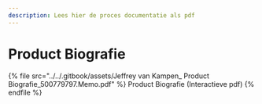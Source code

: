 ```yaml
---
description: Lees hier de proces documentatie als pdf
---
```


# Product Biografie

{% file src="../../.gitbook/assets/Jeffrey van Kampen_ Product Biografie_500779797.Memo.pdf" %}
Product Biografie (Interactieve pdf)
{% endfile %}
